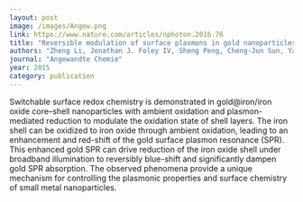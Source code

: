 ```yaml
---
layout: post
image: /images/Angew.png
link: https://www.nature.com/articles/nphoton.2016.76
title: "Reversible modulation of surface plasmons in gold nanoparticles enabled by surface redox chemistry"
authors: "Zheng Li, Jonathan J. Foley IV, Sheng Peng, Cheng‐Jun Sun, Yang Ren, Gary P Wiederrecht, Stephen K Gray, Yugang Sun" 
journal: "Angewandte Chemie"
year: 2015
category: publication
---
```

Switchable surface redox chemistry is demonstrated in gold@iron/iron oxide core–shell nanoparticles with ambient oxidation and plasmon-mediated reduction to modulate the oxidation state of shell layers. The iron shell can be oxidized to iron oxide through ambient oxidation, leading to an enhancement and red-shift of the gold surface plasmon resonance (SPR). This enhanced gold SPR can drive reduction of the iron oxide shell under broadband illumination to reversibly blue-shift and significantly dampen gold SPR absorption. The observed phenomena provide a unique mechanism for controlling the plasmonic properties and surface chemistry of small metal nanoparticles.
